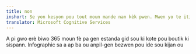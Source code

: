 ```yaml
---
title: non
inshort: Se yon kesyon pou tout moun mande nan kèk pwen. Mwen yo te itilize SharePoint oubyen OneDrive pou biznis?
translator: Microsoft Cognitive Services
---
```



A pi gwo erè biwo 365 moun fè pa gen estanda gid sou ki kote pou boutik ki sispann. Infographic sa a ap ba ou anpil-gen bezwen pou ide sou kijan ou 


